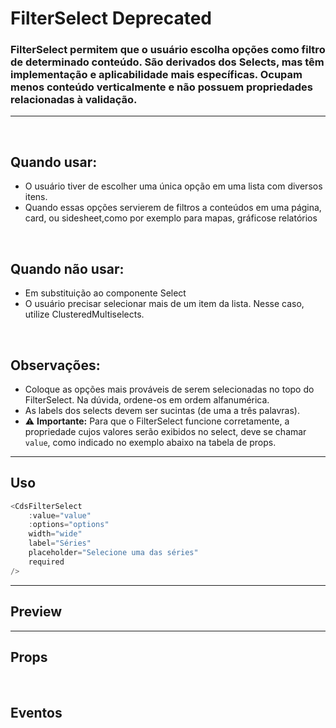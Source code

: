 # FilterSelect <Badge type="danger">Deprecated</Badge>

### FilterSelect permitem que o usuário escolha opções como filtro de determinado conteúdo. São derivados dos Selects, mas têm implementação e aplicabilidade mais específicas. Ocupam menos conteúdo verticalmente e não possuem propriedades relacionadas à validação.
---
<br>

## Quando usar:
- O usuário tiver de escolher uma única opção em uma lista com diversos itens.
- Quando essas opções servierem de filtros a conteúdos em uma página, card, ou sidesheet,como
por exemplo para mapas, gráficose relatórios


<br>

## Quando não usar:
- Em substituição ao componente Select
- O usuário precisar selecionar mais de um item da lista. Nesse caso, utilize ClusteredMultiselects.

<br>

## Observações:
- Coloque as opções mais prováveis de serem selecionadas no topo do FilterSelect. Na dúvida, ordene-os em ordem alfanumérica.
- As labels dos selects devem ser sucintas (de uma a três palavras).
- ⚠️ **Importante:** Para que o FilterSelect funcione corretamente, a propriedade cujos valores serão exibidos no select, deve se chamar `value`, como indicado no exemplo abaixo na tabela de props.

---

## Uso

```js
<CdsFilterSelect
	:value="value"
	:options="options"
	width="wide"
	label="Séries"
	placeholder="Selecione uma das séries"
	required
/>
```

---

## Preview

<PreviewBuilder
	:args
	:events
	:component="CdsFilterSelect"
/>

---

## Props

<APITable
	name="FilterSelect"
	section="props"
/>
<br>

## Eventos

<APITable
	name="FilterSelect"
	section="events"
/>
<br>

<script setup>
import { ref } from 'vue';
import CdsFilterSelect from '@/components/FilterSelect.vue';

const events = [
	'update:modelValue'
];

const options = ref([
	{
		value: 'Breaking Bad',
		id: '1',
	},
	{
		value: 'Game of Thrones ',
		id: '2',
	},
	{
		value: 'The Umbrella Academy',
		id: '3',
	},
	{
		value: 'Fringe',
		id: '4',
	},
	{
		value: 'Breaking Bad',
		id: '5',
	},
	{
		value: 'Game of Thrones ',
		id: '6',
	},
	{
		value: 'Dark',
		id: '7',
	},
	{
		value: '👀 Borat: o segundo melhor repórter do glorioso país Cazaquistão viaja à América',
		id: '8',
	},
	{
		value: 'The Office',
		id: '9',
	},
	{
		value: 'Black Mirror',
		id: '10',
	},
	{
		value: 'Westworld ',
		id: '11',
	},
	{
		value: 'Avatar: A Lenda de Aang',
		id: '12',
	},
	{
		value: 'The Boys',
		id: '13',
	},
	{
		value: 'Vikings',
		id: '14',
	},
	{
		value: 'Arcane',
		id: '15',
	},
]);

const args = ref({
	options,
	width: 'wide',
	id: "idzera",
	label: 'Séries',
	placeholder: 'Selecione uma das séries',
});
</script>
